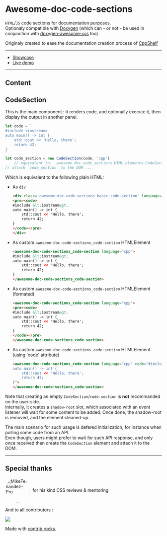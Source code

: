 # Awesome-doc-code-sections

`HTML`/`JS` code sections for documentation purposes.  
Optionaly compatible with [Doxygen](https://doxygen.nl/) (which can - or not - be used in conjunction with [doxygen-awesome-css](https://github.com/jothepro/doxygen-awesome-css) too)

Originaly created to ease the documentation creation process of [CppShelf](https://github.com/GuillaumeDua/CppShelf)

---

- [Showcase](https://guillaumedua.github.io/awesome-code-element/showcase/ace_code_section/)
- [Live demo](https://guillaumedua.github.io/awesome-code-element/showcase/live_demo/)

---

<!-- TODO: iframe to live demo here ?    -->
<!-- TODO: iframe showcase subset here ? -->

## Content

## CodeSection

This is the main component : it renders code, and optionally execute it, then display the output in another panel.

```js
let code = `
#include <iostream>
auto main() -> int {
    std::cout << 'Hello, there';
    return 42;
}
`
let code_section = new CodeSection(code, 'cpp')
    // equivalent to:  awesome_doc_code_sections.HTML_elements.CodeSection
// attach `code_section` to the DOM ...
```

Which is equivalent to the following plain HTML:

- As `div`

    ```html
    <div class='awesome-doc-code-sections_basic-code-section' language="cpp">
    <pre><code>
    #include &lt;iostream&gt;
    auto main() -> int {
        std::cout << 'Hello, there';
        return 42;
    }
    </code></pre>
    </div>
    ```

- As custom `awesome-doc-code-sections_code-section` HTMLElement

    ```html
    <awesome-doc-code-sections_code-section language="cpp">
    #include &lt;iostream&gt;
    auto main() -> int {
        std::cout << 'Hello, there';
        return 42;
    }
    </awesome-doc-code-sections_code-section>
    ```

- As custom `awesome-doc-code-sections_code-section` HTMLElement (formated)

    ```html
    <awesome-doc-code-sections_code-section language="cpp">
    <pre><code>
    #include &lt;iostream&gt;
    auto main() -> int {
        std::cout << 'Hello, there';
        return 42;
    }
    </code></pre>
    </awesome-doc-code-sections_code-section>
    ```

- As custom `awesome-doc-code-sections_code-section` HTMLElement (using 'code' attribute)

    ```html
    <awesome-doc-code-sections_code-section language="cpp" code="#include <iostream>
    auto main() -> int {
        std::cout << 'Hello, there';
        return 42;
    }">
    </awesome-doc-code-sections_code-section>
    ```

Note that creating an empty `CodeSection`/`code-section` is **not** recommanded on the user-side.  
Internally, it creates a `shadow-root` slot, which associated with an event listener will wait for some content to be added. Once done, the shadow-root is removed, and the element cleaned-up.  

The main scenario for such usage is defered initialization, for instance when polling some code from an API.  
Even though, users might prefer to wait for such API response, and only once received then create the `CodeSection` element and attach it to the DOM.

---

## Special thanks

<div style="display:flex; align-items: center;">
    <a href="https://github.com/MikeFernandez-Pro">
        <img src='https://avatars.githubusercontent.com/u/79382274' style="object-fit: cover; border-radius: 50%; width: 80px;" title="MikeFernandez-Pro"/>
    </a> &nbsp; for his kind CSS reviews & mentoring
</div>

And to all contributors :

<a href="https://github.com/GuillaumeDua/awesome-doc-code-sections/graphs/contributors">
  <img src="https://contrib.rocks/image?repo=GuillaumeDua/awesome-doc-code-sections" />
</a>

Made with [contrib.rocks](https://contrib.rocks).
